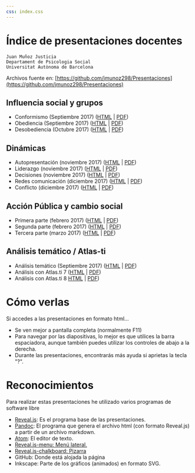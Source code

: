 ```yaml
---
css: index.css
---
```


<!-- genera con: pandoc -s index.md -o index.html -->

Índice de presentaciones docentes
===================================

```
Juan Muñoz Justicia
Departament de Psicologia Social
Universitat Autònoma de Barcelona
```

Archivos fuente en: [https://github.com/jmunoz298/Presentaciones](https://github.com/jmunoz298/Presentaciones)

Influencia social y grupos
--------------------------

- Conformismo (Septiembre 2017) ([HTML](Conformismo.html) | [PDF](Conformismo.pdf))
- Obediencia (Septiembre 2017) ([HTML](Obediencia.html) | [PDF](Obediencia.pdf))
- Desobediencia (Octubre 2017) ([HTML](Desobediencia.html) | [PDF](Desobediencia.pdf))

Dinámicas
---------

- Autopresentación (noviembre 2017) ([HTML](GestionImpresiones.html) | [PDF](GestionImpresiones.pdf))
- Liderazgo (noviembre 2017) ([HTML](Liderazgo.html) | [PDF](Lideerazgo.pdf))
- Decisiones (noviembre 2017) ([HTML](Decisiones.html) | [PDF](Decisiones.pdf))
- Redes comunicación (diciembre 2017) ([HTML](RedesComunicacion.html) | [PDF](RedesComunicacion.pdf))
- Conflicto (diciembre 2017) ([HTML](Conflicto.html) | [PDF](Conflicto.pdf))

Acción Pública y cambio social
------------------------------

- Primera parte (febrero 2017) ([HTML](APCS-1.html) | [PDF](APCS-1.pdf))
- Segunda parte (febrero 2017) ([HTML](APCS-2.html) | [PDF](APCS-2.pdf))
- Tercera parte (marzo 2017) ([HTML](APCS-3.html) | [PDF](APCS-3.pdf))

Análisis temático / Atlas-ti
-----------------

- Análisis temático (Septiembre 2017) ([HTML](AnalisisTematico.html) | [PDF](AnalisisTematico.pdf))
- Análisis con Atlas.ti 7 ([HTML](AT-Atlas.ti.html) | [PDF](AT-Atlas.ti.pdf))
- Análisis con Atlas.ti 8 [HTML](AT-Atlas.ti-8.html) | [PDF](AT-Atlas.ti-8.pdf))

Cómo verlas
===========

Si accedes a las presentaciones en formato html...

-   Se ven mejor a pantalla completa (normalmente F11)
-   Para navegar por las diapositivas, lo mejor es que utilices la barra
    espaciadora, aunque también puedes utilizar los controles de abajo a
    la derecha.
-   Durante las presentaciones, encontrarás más ayuda si aprietas la
    tecla "?".

Reconocimientos
===============

Para realizar estas presentaciones he utilizado varios programas de
software libre

-   [Reveal.js](http://lab.hakim.se/reveal-js/#/): Es el programa base
    de las presentaciones.
-   [Pandoc](http://pandoc.org/): El programa que genera el archivo html
    (con formato Reveal.js) a partir de un archivo markdown.
-   [Atom](https://atom.io/): El editor de texto.
-   [Reveal.js-menu:
    Menú lateral.](https://github.com/denehyg/reveal.js-menu)
-   [Reveal.js-chalkboard: Pizarra](https://github.com/rajgoel/reveal.js-plugins/tree/master/chalkboard)
-   GitHub: Donde está alojada la página
-   Inkscape: Parte de los gráficos (animados) en formato SVG.
